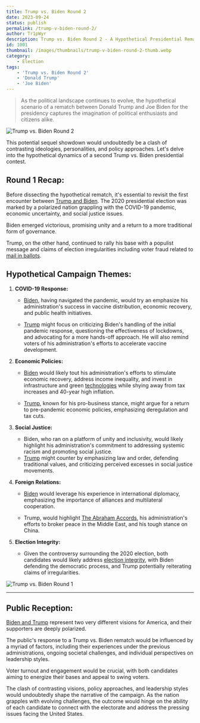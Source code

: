 ```yaml
---
title: Trump vs. Biden Round 2
date: 2023-09-24
status: publish
permalink: /trump-v-biden-round-2/
author: Tr1pWyr
description: Trump vs. Biden Round 2 - A Hypothetical Presidential Rematch
id: 1001
thumbnail: /images/thumbnails/trump-v-biden-round-2-thumb.webp
category:
    - Election
tags:
    - 'Trump vs. Biden Round 2'
    - 'Donald Trump'
    - 'Joe Biden'
---
```


> As the political landscape continues to evolve, the hypothetical scenario of a rematch between Donald Trump and Joe Biden for the presidency captures the imagination of political enthusiasts and citizens alike. 

![Trump vs. Biden Round 2](/images/trump-v-biden-round-2.webp)

This potential sequel showdown would undoubtedly be a clash of contrasting ideologies, personalities, and policy approaches. Let's delve into the hypothetical dynamics of a second Trump vs. Biden presidential contest.

## Round 1 Recap:

Before dissecting the hypothetical rematch, it's essential to revisit the first encounter between [Trump and Biden](https://www.youtube.com/watch?v=MO5PxLRQMIs). The 2020 presidential election was marked by a polarized nation grappling with the COVID-19 pandemic, economic uncertainty, and social justice issues. 

Biden emerged victorious, promising unity and a return to a more traditional form of governance. 

Trump, on the other hand, continued to rally his base with a populist message and claims of election irregularities including voter fraud related to [mail in ballots](https://www.nbcnews.com/politics/2024-election/democrats-scramble-reach-voters-florida-cancels-mail-ballot-requests-rcna91294).


## Hypothetical Campaign Themes:

1. **COVID-19 Response:**
   - [Biden](https://timcast.com/news/biden-administration-will-now-build-wall-on-southern-border-as-migrant-crisis-worsens/), having navigated the pandemic, would try an emphasize his administration's success in vaccine distribution, economic recovery, and public health initiatives.

   - [Trump](https://timcast.com/news/rapper-sexyy-red-endorses-donald-trump-for-president/) might focus on criticizing Biden's handling of the initial pandemic response, questioning the effectiveness of lockdowns, and advocating for a more hands-off approach.  He will also remind voters of his administration's efforts to accelerate vaccine development.

2. **Economic Policies:**
   - [Biden](https://timcast.com/news/charlamagne-tha-god-calls-biden-donkey-of-the-day-for-botching-ll-cool-js-name-referring-to-rapper-as-boy/) would likely tout his administration's efforts to stimulate economic recovery, address income inequality, and invest in infrastructure and green [technologies](https://wyr.world/) while shying away from tax increases and 40-year high inflation.

   - [Trump](https://timcast.com/news/new-york-judge-issues-gag-order-over-trump-attacking-clerk-on-truth-social/), known for his pro-business stance, might argue for a return to pre-pandemic economic policies, emphasizing deregulation and tax cuts.

3. **Social Justice:**
   - Biden, who ran on a platform of unity and inclusivity, would likely highlight his administration's commitment to addressing systemic racism and promoting social justice.
   - [Trump](https://wlog.app/posts/blaming-trump-for-the-border-crisis.html) might counter by emphasizing law and order, defending traditional values, and criticizing perceived excesses in social justice movements.

4. **Foreign Relations:**
   - [Biden](https://timcast.com/news/oversight-committee-confirms-250k-payment-from-china-to-biden-during-2019-campaign/) would leverage his experience in international diplomacy, emphasizing the importance of alliances and multilateral cooperation.

   - Trump, would highlight [The Abraham Accords](https://www.state.gov/the-abraham-accords/), his administration's efforts to broker peace in the Middle East, and his tough stance on China.

5. **Election Integrity:**
   - Given the controversy surrounding the 2020 election, both candidates would likely address [election integrity](https://abcnews.go.com/Politics/americans-faith-election-integrity-drops-poll/story?id=82069876), with Biden defending the democratic process, and Trump potentially reiterating claims of irregularities.

  ![Trump vs. Biden Round 1](/images/trump-biden-24.webp)

  ---

## Public Reception:


[Biden and Trump](https://timcast.com/news/washington-post-downplays-its-own-poll-that-shows-trump-beating-biden-by-ten-points/) represent two very different visions for America, and their supporters are deeply polarized.

The public's response to a Trump vs. Biden rematch would be influenced by a myriad of factors, including their experiences under the previous administrations, ongoing societal challenges, and individual perspectives on leadership styles. 

Voter turnout and engagement would be crucial, with both candidates aiming to energize their bases and appeal to swing voters.

The clash of contrasting visions, policy approaches, and leadership styles would undoubtedly shape the narrative of the campaign. As the nation grapples with evolving challenges, the outcome would hinge on the ability of each candidate to connect with the electorate and address the pressing issues facing the United States.